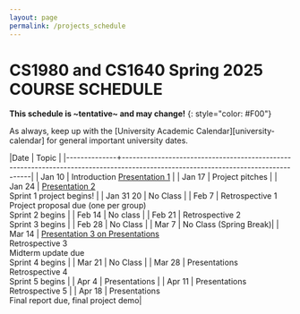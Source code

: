 ```yaml
---
layout: page
permalink: /projects_schedule
---
```


# CS1980 and CS1640 Spring 2025 COURSE SCHEDULE #

**This schedule is ~tentative~ and may change!**
{: style="color: #F00"}

As always, keep up with the [University Academic Calendar][university-calendar] for general important university dates.

|Date          | Topic                                                                                                                             |
|--------------+-----------------------------------------------------------------------------------------------------------------------------------|
| Jan 10  | Introduction    [Presentation 1]({{site.baseurl}}/lectures/Capstone_Lecture1.pdf) |
| Jan 17  | Project pitches     |
| Jan 24 |  [Presentation 2]({{site.baseurl}}/lectures/Capstone_Lecture2_RequirementsElicitation.pdf) <br> Sprint 1 project begins!     |
| Jan 31 20 | No Class  |
| Feb 7 | Retrospective 1 <br> Project proposal due (one per group)<br> Sprint 2 begins     |
| Feb 14   | No class                                                                |
| Feb 21    | Retrospective 2 <br>Sprint 3 begins   |
| Feb 28   | No Class  |
| Mar 7   |  No Class (Spring Break)|
| Mar 14   |  [Presentation 3 on Presentations]({{site.baseurl}}/lectures/Capstone_Lecture3_Presentations.pdf) <br> Retrospective 3 <br> Midterm update due <br> Sprint 4 begins   |
| Mar 21  | No Class   |
| Mar 28  | Presentations <br> Retrospective 4 <br> Sprint 5 begins |
| Apr 4   | Presentations  |
| Apr 11  | Presentations <br> Retrospective 5 |
| Apr 18  | Presentations <br> Final report due, final project demo|
